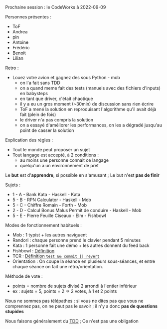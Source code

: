 Prochaine session : le CodeWorks à 2022-09-09

Personnes présentes :
- ToF
- Andrea
- pin
- Antoine
- Frédéric
- Benoit
- Lilian

Retro :
- Louez votre avion et gagnez des sous Python - mob
  - on l'a fait sans TDD
  - on a quand meme fait des tests (manuels avec des fichiers d'inputs) en babysteps
  - en tant que driver, c'était chaotique
  - il y a eu un gros moment (~30min) de discussion sans rien écrire
  - ToF a mené la solution en reproduisant l'algorithme qu'il avait déjà fait (plein de fois)
  - le driver n'a pas compris la solution
  - on a essayé d'améliorer les performances, on les a dégradé jusqu'au point de casser la solution

Explication des règles :
- Tout le monde peut proposer un sujet
- Tout langage est accepté, à 2 conditions :
  - au moins une personne connait ce langage
  - quelqu'un a un environnement de pret

Le **but** est d'**apprendre**, si possible en s'amusant ;
Le but n'est **pas de finir**

Sujets :
- 1 - A - Bank Kata - Haskell - Kata
- 5 - B - RPN Calculator - Haskell - Mob
- 5 - C - Chiffre Romain - Forth - Mob
- 2 - D - Calcul Bonus Malus Permit de conduire - Haskell - Mob
- 5 - E - Pierre Feuille Ciseaux - Elm - Fishbowl

Modes de fonctionnement habituels :
- Mob : 1 typist + les autres naviguent
- Randori : chaque personne prend le clavier pendant 5 minutes
- Kata : 1 personne fait une démo + les autres donnent du feed back
- Fishbowl : [Définition](https://en.wikipedia.org/wiki/Fishbowl_(conversation))
- TCR : [Définition `test && commit || revert`](https://medium.com/@kentbeck_7670/test-commit-revert-870bbd756864)
- Orientation : On coupe la séance en plusieurs sous-séances,
  et entre chaque séance on fait une rétro/orientation.

Méthode de vote :
- points = nombre de sujets divisé 2 arrondi à l'entier inférieur
- ex : sujets = 5, points = 2 => 2 votes, à 1 et 2 points

Nous ne sommes pas télépathes :
si vous ne dites pas que vous ne comprennez pas, on ne peut pas le savoir ;
il n'y a donc **pas de questions stupides**

Nous faisons généralement du [TDD](https://fr.wikipedia.org/wiki/Test_driven_development) ;
Ce n'est pas une obligation
